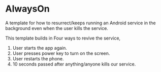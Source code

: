 AlwaysOn
========

A template for how to resurrect/keeps running an Android service in the background even when the user kills the service.

This template builds in Four ways to revive the service,

1. User starts the app again.
2. User presses power key to turn on the screen.
3. User restarts the phone.
4. 10 seconds passed after anything/anyone kills our service.
